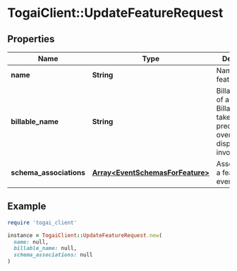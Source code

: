 # TogaiClient::UpdateFeatureRequest

## Properties

| Name | Type | Description | Notes |
| ---- | ---- | ----------- | ----- |
| **name** | **String** | Name of the feature | [optional] |
| **billable_name** | **String** | Billable name of addon. Billable name takes precedence over name to display in invoice. | [optional] |
| **schema_associations** | [**Array&lt;EventSchemasForFeature&gt;**](EventSchemasForFeature.md) | Association of a feature with event_schemas | [optional] |

## Example

```ruby
require 'togai_client'

instance = TogaiClient::UpdateFeatureRequest.new(
  name: null,
  billable_name: null,
  schema_associations: null
)
```

